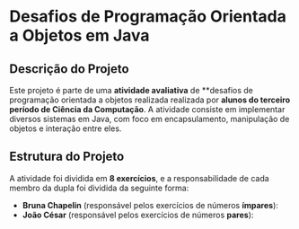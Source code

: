 # Desafios de Programação Orientada a Objetos em Java

## Descrição do Projeto

Este projeto é parte de uma **atividade avaliativa** de **desafios de programação orientada a objetos realizada realizada por **alunos do terceiro período de Ciência da Computação**. A atividade consiste em implementar diversos sistemas em Java, com foco em encapsulamento, manipulação de objetos e interação entre eles.

## Estrutura do Projeto

A atividade foi dividida em **8 exercícios**, e a responsabilidade de cada membro da dupla foi dividida da seguinte forma:

- **Bruna Chapelin** (responsável pelos exercícios de números **ímpares**):
- **João César** (responsável pelos exercícios de números **pares**):

